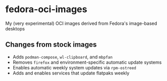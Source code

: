 # fedora-oci-images

My (very experimental) OCI images derived from Fedora's image-based desktops

## Changes from stock images

* Adds `podman-compose`, `wl-clipboard`, and `mbpfan`
* Removes `firefox` and environment-specific automatic update systems
* Enables automatic weekly system updates via `rpm-ostreed`
* Adds and enables services that update flatpaks weekly
